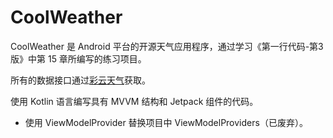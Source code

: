 # CoolWeather

CoolWeather 是 Android 平台的开源天气应用程序，通过学习《第一行代码-第3版》中第 15 章所编写的练习项目。

所有的数据接口通过[彩云天气](http://caiyunapp.com/)获取。

使用 Kotlin 语言编写具有 MVVM 结构和 Jetpack 组件的代码。

- 使用 ViewModelProvider 替换项目中 ViewModelProviders（已废弃）。
